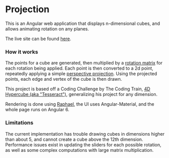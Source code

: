 # Projection
This is an Angular web application that displays n-dimensional cubes, and allows animating rotation on any planes.

The live site can be found [here](https://aaronjenson.github.io/Projection/).

### How it works
The points for a cube are generated, then multiplied by a [rotation matrix](https://en.wikipedia.org/wiki/Rotation_matrix) for each rotation being applied. Each point is then converted to a 2d point, repeatedly applying a simple [perspective projection](https://en.wikipedia.org/wiki/3D_projection#Weak_perspective_projection). Using the projected points, each edge and vertex of the cube is then drawn.

This project is based off a Coding Challenge by The Coding Train, [4D Hypercube (aka "Tesseract")](http://thecodingtrain.com/CodingChallenges/113-hypercube.html), generalizing his project for any dimension.

Rendering is done using [Raphael](http://dmitrybaranovskiy.github.io/raphael/), the UI uses Angular-Material, and the whole page runs on Angular 6.

### Limitations
The current implementation has trouble drawing cubes in dimensions higher than about 5, and cannot create a cube above the 12th dimension. Performance issues exist in updating the sliders for each possible rotation, as well as some complex computations with large matrix multiplication.
